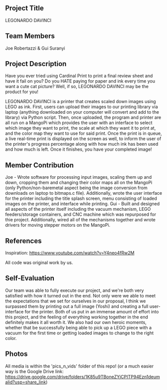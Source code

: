## Project Title
LEGONARDO DAVINCI

## Team Members
Joe Robertazzi & Gui Suranyi

## Project Description
Have you ever tried using Cardinal Print to print a final review sheet and have it fail on you? Do you HATE paying for 
paper and ink every time you want a cute cat picture? Well, if so, LEGONARDO DAVINCI may be the product for you! 

LEGONARDO DAVINCI is a printer that creates scaled down images using LEGO as ink. First, users can upload their images to
our printing library via laptop (anything downloaded on your computer will convert and add to the library) via Python script.
Then, once uploaded, the program and printer are all run on a MangoPi which provides the user with an interface to select 
which image they want to print, the scale at which they want it to print at, and the color map they want to use for said print.
Once the print is in queue, a live real-time print is displayed on the screen as well, to inform the user of the printer's 
progress percentage along with how much ink has been used and how much is left. Once it finishes, you have your completed
image!

## Member Contribution
Joe - Wrote software for processing input images, scaling them up and down, cropping them and changing their color maps all
      on the MangoPi (only Python/non-baremetal aspect being the image conversion from downloads on laptop to bitmaps.c file).
      Additionally, wrote the user interface for the printer including the title splash screen, menu consisting of loaded images
      on the printer, and interface while printing.
Gui - Built and designed all aspects of the printer itself including the vacuum mechanism, LEGO feeders/storage containers, and 
      CNC machine which was repurposed for thie project. Additionally, wired all of the mechanisms together and wrote drivers for 
      moving stepper motors on the MangoPi.

## References
Inspiration: https://www.youtube.com/watch?v=Y4neo4fRw2M

All code was original work by us.

## Self-Evaluation
Our team was able to fully execute our project, and we're both very satisfied with how it turned out in the end. Not only were we 
able to meet the expectations that we set for ourselves in our proposal, I think we surpassed them by printing out a full image
(Yoshi) and creating a full user-interface for the printer. Both of us put in an immense amount of effort into this project, and
the feeling of everything working together in the end definitely makes it all worth it. We also had our own heroic moments, whether
that be successfully being able to pick up a LEGO piece with a vacuum for the first time or getting loaded images to change to the
right color.

## Photos
All media is within the 'pics_n_vids' folder of this repo! 
(or a much easier way is the Google Drive link: https://drive.google.com/drive/folders/1K85u9TBoneZYjCPITP94Ezn1deumaIid?usp=share_link)
